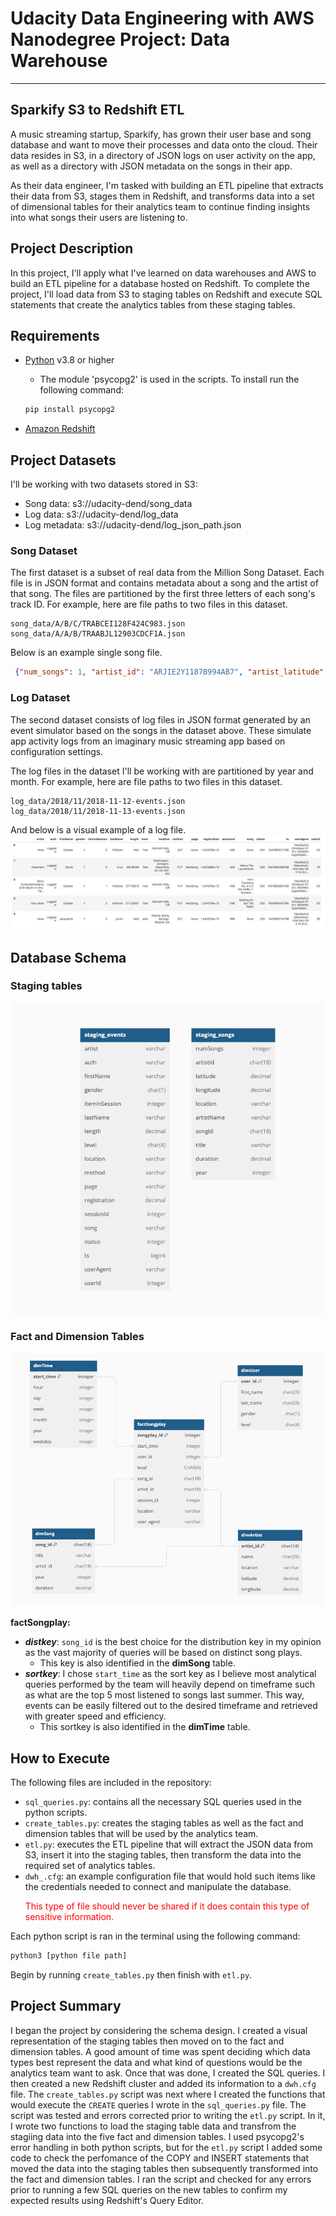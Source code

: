# Udacity Data Engineering with AWS Nanodegree Project: Data Warehouse

---

## Sparkify S3 to Redshift ETL

A music streaming startup, Sparkify, has grown their user base and song database and want to move their processes and data onto the cloud. Their data resides in S3, in a directory of JSON logs on user activity on the app, as well as a directory with JSON metadata on the songs in their app.

As their data engineer, I'm tasked with building an ETL pipeline that extracts their data from S3, stages them in Redshift, and transforms data into a set of dimensional tables for their analytics team to continue finding insights into what songs their users are listening to.

## Project Description

In this project, I'll apply what I've learned on data warehouses and AWS to build an ETL pipeline for a database hosted on Redshift. To complete the project, I'll load data from S3 to staging tables on Redshift and execute SQL statements that create the analytics tables from these staging tables.

## Requirements

- [Python](https://www.python.org/downloads/) v3.8 or higher
  - The module 'psycopg2' is used in the scripts. To install run the following command:

  ```bash
  pip install psycopg2
  ```

- [Amazon Redshift](https://docs.aws.amazon.com/redshift/)

## Project Datasets

I'll be working with two datasets stored in S3:

- Song data: s3://udacity-dend/song_data
- Log data: s3://udacity-dend/log_data
- Log metadata: s3://udacity-dend/log_json_path.json

### Song Dataset

The first dataset is a subset of real data from the Million Song Dataset. Each file is in JSON format and contains metadata about a song and the artist of that song. The files are partitioned by the first three letters of each song's track ID. For example, here are file paths to two files in this dataset.

```text
song_data/A/B/C/TRABCEI128F424C983.json
song_data/A/A/B/TRAABJL12903CDCF1A.json
```

Below is an example single song file.

```json
 {"num_songs": 1, "artist_id": "ARJIE2Y1187B994AB7", "artist_latitude": null, "artist_longitude": null, "artist_location": "", "artist_name": "Line Renaud", "song_id": "SOUPIRU12A6D4FA1E1", "title": "Der Kleine Dompfaff", "duration": 152.92036, "year": 0}
```

### Log Dataset

The second dataset consists of log files in JSON format generated by an event simulator based on the songs in the dataset above. These simulate app activity logs from an imaginary music streaming app based on configuration settings.

The log files in the dataset I'll be working with are partitioned by year and month. For example, here are file paths to two files in this dataset.

```text
log_data/2018/11/2018-11-12-events.json
log_data/2018/11/2018-11-13-events.json
```

And below is a visual example of a log file.
![log data](images/log-data.png)

## Database Schema

### Staging tables

![staging_tables](images/staging_tables.png)

### Fact and Dimension Tables

![fact_and_dim_tables](images/fact_and_dim_tables.png)

**factSongplay:**

- ***distkey***: `song_id` is the best choice for the distribution key in my opinion as the vast majority of queries will be based on distinct song plays.
  - This key is also identified in the **dimSong** table.
- ***sortkey***: I chose `start_time` as the sort key as I believe most analytical queries performed by the team will heavily depend on timeframe such as what are the top 5 most listened to songs last summer. This way, events can be easily filtered out to the desired timeframe and retrieved with greater speed and efficiency.
  - This sortkey is also identified in the **dimTime** table.

## How to Execute

The following files are included in the repository:

- `sql_queries.py`: contains all the necessary SQL queries used in the python scripts.
- `create_tables.py`: creates the staging tables as well as the fact and dimension tables that will be used by the analytics team.
- `etl.py`: executes the ETL pipeline that will extract the JSON data from S3, insert it into the staging tables, then transform the data into the required set of analytics tables.
- `dwh_.cfg`: an example configuration file that would hold such items like the credentials needed to connect and manipulate the database. <p style="color:red">This type of file should never be shared if it does contain this type of sensitive information.</p>

Each python script is ran in the terminal using the following command:

```bash
python3 [python file path]
```

Begin by running `create_tables.py` then finish with `etl.py`.

## Project Summary

I began the project by considering the schema design. I created a visual representation of the staging tables then moved on to the fact and dimension tables. A good amount of time was spent deciding which data types best represent the data and what kind of questions would be the analytics team want to ask. Once that was done, I created the SQL queries. I then created a new Redshift cluster and added its information to a `dwh.cfg` file. The `create_tables.py` script was next where I created the functions that would execute the `CREATE` queries I wrote in the `sql_queries.py` file. The script was tested and errors corrected prior to writing the `etl.py` script. In it, I wrote two functions to load the staging table data and transfrom the stagiing data into the five fact and dimension tables. I used psycopg2's error handling in both python scripts, but for the `etl.py` script I added some code to check the perfomance of the COPY and INSERT statements that moved the data into the staging tables then subsequently transformed into the fact and dimension tables. I ran the script and checked for any errors prior to running a few SQL queries on the new tables to confirm my expected results using Redshift's Query Editor.
